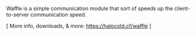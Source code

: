 Waffle is a simple communication module that sort of speeds up the client-to-server communication speed.

[ More info, downloads, & more: https://halocold.cf/waffle ]
